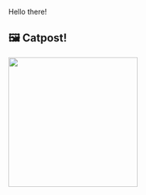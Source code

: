 Hello there!



## 🖼️ Catpost!

<sub>
    <img src="https://cdn2.thecatapi.com/images/r9lte6iBz.jpg" height="256">
</sub>

